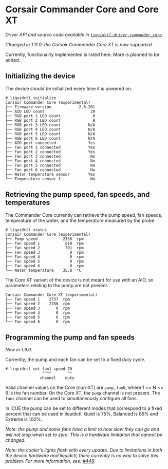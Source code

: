 # Corsair Commander Core and Core XT
_Driver API and source code available in [`liquidctl.driver.commander_core`](../liquidctl/driver/commander_core.py)._

_Changed in 1.11.0: the Corsair Commander Core XT is now supported._  

Currently, functionality implemented is listed here. More is planned to be added.

## Initializing the device

The device should be initialized every time it is powered on.

```
# liquidctl initialize
Corsair Commander Core (experimental)
├── Firmware version            2.6.201  
├── AIO LED count                    29  
├── RGB port 1 LED count              8  
├── RGB port 2 LED count              8  
├── RGB port 3 LED count            N/A  
├── RGB port 4 LED count            N/A  
├── RGB port 5 LED count            N/A  
├── RGB port 6 LED count            N/A  
├── AIO port connected              Yes  
├── Fan port 1 connected            Yes  
├── Fan port 2 connected            Yes  
├── Fan port 3 connected             No  
├── Fan port 4 connected             No  
├── Fan port 5 connected             No  
├── Fan port 6 connected             No  
├── Water temperature sensor        Yes  
└── Temperature sensor 1             No   
```

## Retrieving the pump speed, fan speeds, and temperatures

The Commander Core currently can retrieve the pump speed, fan speeds, temperature of the water, and
the temperature measured by the probe.

```
# liquidctl status
Corsair Commander Core (experimental)
├── Pump speed           2356  rpm
├── Fan speed 1           810  rpm
├── Fan speed 2           791  rpm
├── Fan speed 3             0  rpm
├── Fan speed 4             0  rpm
├── Fan speed 5             0  rpm
├── Fan speed 6             0  rpm
└── Water temperature    35.8  °C
```

The Core XT variant of the device is not meant for use with an AIO, so parameters relating to the pump are
not present.

```
Corsair Commander Core XT (experimental)
├── Fan speed 1    2737  rpm
├── Fan speed 2    2786  rpm
├── Fan speed 3       0  rpm
├── Fan speed 4       0  rpm
├── Fan speed 5       0  rpm
└── Fan speed 6       0  rpm
```


## Programming the pump and fan speeds

_New in 1.9.0._  

Currently, the pump and each fan can be set to a fixed duty cycle. 

```
# liquidctl set fan1 speed 70
                ^^^^       ^^
               channel    duty
```

Valid channel values on the Core (non-XT) are `pump`, `fanN`, where 1 <= N <= 6 is the fan number.
On the Core XT, the `pump` channel is not present. The `fans` channel can be used to simultaneously
configure all fans.

In iCUE the pump can be set to different modes that correspond to a fixed percent that can be used in liquidctl.
Quiet is 75%, Balanced is 85% and Extreme is 100%. 

_Note: the pump and some fans have a limit to how slow they can go and will not stop when set to zero.
This is a hardware limitation that cannot be changed._

_Note: the cooler's lights flash with every update.
Due to limitations in both the device hardware and liquidctl, there currently is no way to solve this problem.
For more information, see: [#448]._

[#448]: https://github.com/liquidctl/liquidctl/issues/448
